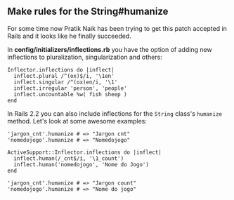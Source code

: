 ## Make rules for the String#humanize

For some time now Pratik Naik has been trying to get this patch accepted in Rails and it looks like he finally succeeded.

In **config/initializers/inflections.rb** you have the option of adding new inflections to pluralization, singularization and others:

	Inflector.inflections do |inflect|
	  inflect.plural /^(ox)$/i, '\1en'
	  inflect.singular /^(ox)en/i, '\1'
	  inflect.irregular 'person', 'people'
	  inflect.uncountable %w( fish sheep )
	end

In Rails 2.2 you can also include inflections for the `String` class's `humanize` method. Let's look at some awesome examples:

	'jargon_cnt'.humanize # => "Jargon cnt"
	'nomedojogo'.humanize # => "Nomedojogo"

	ActiveSupport::Inflector.inflections do |inflect|
	  inflect.human(/_cnt$/i, '\1_count')
	  inflect.human('nomedojogo', 'Nome do Jogo')
	end

	'jargon_cnt'.humanize # => "Jargon count"
	'nomedojogo'.humanize # => "Nome do jogo"
